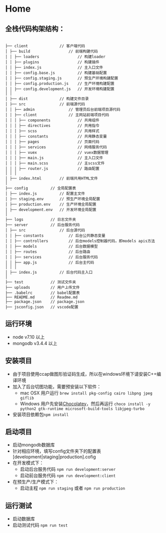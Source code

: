 # Home

## 全栈代码构架结构：

```

├── client              // 客户端代码
│ ├── build                 // 前端构建代码
│ │ ├── loaders                 // 构建loader
│ │ ├── plugins                 // 构建插件
│ │ ├── index.js                // 主入口文件
│ │ ├── config.base.js          // 构建基础配置
│ │ ├── config.staging.js       // 预生产环境构建配置
│ │ ├── config.production.js    // 生产环境构建配置
│ │ ├── config.development.js   // 开发环境构建配置
│ │
│ ├── dist              // 构建文件目录
│ ├── src               // 前端源代码
│ │ ├── admin               // 管理员后台前端项目源代码
│ │ ├── client              // 主网站前端项目代码
│ │ │ ├── components            // 共用组件
│ │ │ ├── directives            // 共用指令
│ │ │ ├── scss                  // 共用样式
│ │ │ ├── constants             // 共用静态变量
│ │ │ ├── pages                 // 页面代码
│ │ │ ├── services              // 网络服务代码
│ │ │ ├── vuex                  // vuex数据管理
│ │ │ ├── main.js               // 主入口文件
│ │ │ ├── main.scss             // 主scss文件
│ │ │ ├── router.js             // 路由配置
│ │ │
│ ├── index.html        // 前端共用HTML文件
│
├── config          // 全局配置表
│ ├── index.js          // 配置主文件
│ ├── staging.env       // 预生产环境全局配置
│ ├── production.env    // 生产环境全局配置
│ ├── development.env   // 开发环境全局配置
│
├── logs            // 日志文件夹
├── server          // 后台服务代码
│ ├── src               // 后台源代码
│ │ ├── constants           // 后台公共静态变量
│ │ ├── controllers         // 后台models控制器代码，即models apis方法
│ │ ├── models              // 后台数据模型
│ │ ├── routes              // 后台路由
│ │ ├── services            // 后台服务代码
│ │ ├── app.js              // 后台主代码
│ │ │
│ ├── index.js          // 后台代码主入口
│
├── test            // 测试文件夹
├── uploads         // 用户上传文件
├── .babelrc        // babel配置表
├── README.md       // Readme.md
├── package.json    // package.json
├── jsconfig.json   // vscode配置

```

## 运行环境

- node v7.10 以上
- mongodb v3.4.4 以上

## 安装项目

- 由于项目使用ccap做图形验证码生成，所以在windows环境下请安装C++编译环境
- 加入了后台切图功能，需要预安装以下软件：
  - mac OSX 用户运行 `brew install pkg-config cairo libpng jpeg giflib`
  - Windows 用户先安装[Chocolatey](https://chocolatey.org/)，然后再运行 `choco install -y python2 gtk-runtime microsoft-build-tools libjpeg-turbo`
- 安装项目依赖包`npm install`

## 启动项目

- 启动mongodb数据库
- 针对相应环境，填写config文件夹下的配置表 [development|staging|production].cofig
- 在开发模式下：
  - 启动后台服务代码 `npm run development:server`
  - 启动前台服务代码 `npm run development:client`
- 在预生产/生产模式下：
  - 启动主程 `npm run staging` 或者 `npm run production`
  
## 运行测试

- 启动数据库
- 启动测试代码 `npm run test`

